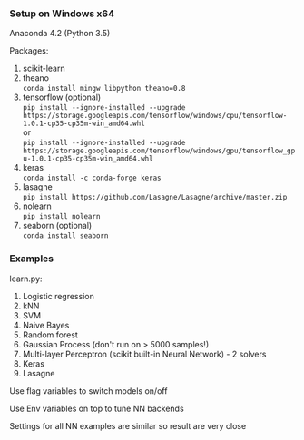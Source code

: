 
### Setup on Windows x64

Anaconda 4.2 (Python 3.5)

Packages:

1. scikit-learn  
2. theano  
`conda install mingw libpython theano=0.8`  
3. tensorflow (optional)  
`pip install --ignore-installed --upgrade https://storage.googleapis.com/tensorflow/windows/cpu/tensorflow-1.0.1-cp35-cp35m-win_amd64.whl`  
or  
`pip install --ignore-installed --upgrade https://storage.googleapis.com/tensorflow/windows/gpu/tensorflow_gpu-1.0.1-cp35-cp35m-win_amd64.whl`
3. keras  
`conda install -c conda-forge keras`
4. lasagne  
`pip install https://github.com/Lasagne/Lasagne/archive/master.zip`
5. nolearn  
`pip install nolearn`
6. seaborn (optional)   
`conda install seaborn`

### Examples

learn.py:

1. Logistic regression
2. kNN
3. SVM
4. Naive Bayes
5. Random forest
6. Gaussian Process (don't run on > 5000 samples!)
7. Multi-layer Perceptron (scikit built-in Neural Network) - 2 solvers
8. Keras
9. Lasagne

Use flag variables to switch models on/off

Use Env variables on top to tune NN backends

Settings for all NN examples are similar so result are very close
